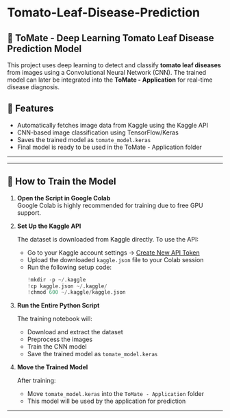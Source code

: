 # Tomato-Leaf-Disease-Prediction

## 🍅 ToMate - Deep Learning Tomato Leaf Disease Prediction Model

This project uses deep learning to detect and classify **tomato leaf diseases** from images using a Convolutional Neural Network (CNN). The trained model can later be integrated into the **ToMate - Application** for real-time disease diagnosis.

## 🚀 Features

- Automatically fetches image data from Kaggle using the Kaggle API
- CNN-based image classification using TensorFlow/Keras
- Saves the trained model as `tomate_model.keras`
- Final model is ready to be used in the ToMate - Application folder

---

---

## 🧠 How to Train the Model

1. **Open the Script in Google Colab**  
   Google Colab is highly recommended for training due to free GPU support.

2. **Set Up the Kaggle API**

   The dataset is downloaded from Kaggle directly. To use the API:
   - Go to your Kaggle account settings → [Create New API Token](https://www.kaggle.com/settings/account)
   - Upload the downloaded `kaggle.json` file to your Colab session
   - Run the following setup code:
     ```python
     !mkdir -p ~/.kaggle
     !cp kaggle.json ~/.kaggle/
     !chmod 600 ~/.kaggle/kaggle.json
     ```

3. **Run the Entire Python Script**

   The training notebook will:
   - Download and extract the dataset
   - Preprocess the images
   - Train the CNN model
   - Save the trained model as `tomate_model.keras`

4. **Move the Trained Model**

   After training:
   - Move `tomate_model.keras` into the `ToMate - Application` folder
   - This model will be used by the application for prediction

---

